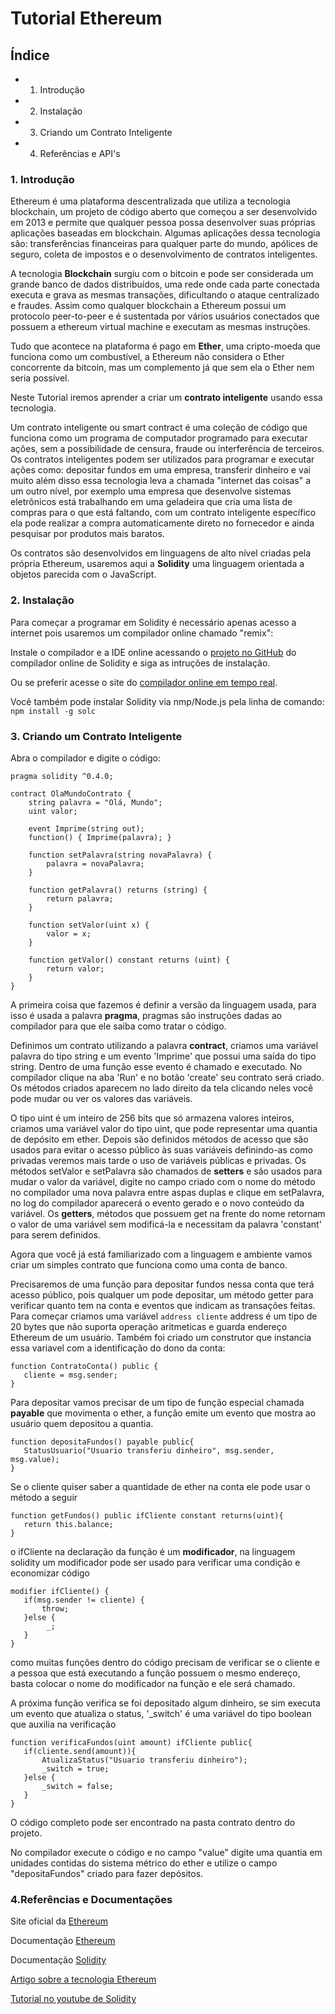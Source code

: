 # Tutorial Ethereum

## Índice

* 1. Introdução
* 2. Instalação
* 3. Criando um Contrato Inteligente
* 4. Referências e API's


### 1. Introdução

Ethereum é uma plataforma descentralizada que utiliza a tecnologia blockchain, um projeto de código aberto que começou
a ser desenvolvido em 2013 e permite que qualquer pessoa possa desenvolver suas próprias aplicações baseadas em
blockchain. Algumas aplicações dessa tecnologia são: transferências financeiras para qualquer parte do mundo,
apólices de seguro, coleta de impostos e o desenvolvimento de contratos inteligentes.

A tecnologia **Blockchain** surgiu com o bitcoin e pode ser considerada um grande banco de dados distribuídos, uma rede
onde cada parte conectada executa e grava as mesmas transações, dificultando o ataque centralizado e fraudes. Assim como
qualquer blockchain a Ethereum possui um protocolo peer-to-peer e é sustentada por vários usuários conectados que possuem
a ethereum virtual machine e executam as mesmas instruções.

Tudo que acontece na plataforma é pago em **Ether**, uma cripto-moeda que funciona como um combustível, a Ethereum não
considera o Ether concorrente da bitcoin, mas um complemento já que sem ela o Ether nem seria possível.

Neste Tutorial iremos aprender a criar um **contrato inteligente** usando essa tecnologia.

Um contrato inteligente ou smart contract é uma coleção de código que funciona como um programa de computador programado
para executar ações, sem a possibilidade de censura, fraude ou interferência de terceiros.
Os contratos inteligentes podem ser utilizados para programar e executar ações como: depositar fundos em uma empresa,
transferir dinheiro e vai muito além disso essa tecnologia leva a chamada "internet das coisas" a um outro nível, por
exemplo uma empresa que desenvolve sistemas eletrônicos está trabalhando em uma geladeira que cria uma lista de compras
para o que está faltando, com um contrato inteligente específico ela pode realizar a compra automaticamente direto no
fornecedor e ainda pesquisar por produtos mais baratos.

Os contratos são desenvolvidos em linguagens de alto nível criadas pela própria Ethereum, usaremos aqui a **Solidity**
uma linguagem orientada a objetos parecida com o JavaScript.


### 2. Instalação

Para começar a programar em Solidity é necessário apenas acesso a internet pois usaremos um compilador online
chamado "remix":

Instale o compilador e a IDE online acessando o [projeto no GitHub](https://github.com/ethereum/browser-solidity)
do compilador online de Solidity e siga as intruções de instalação.

Ou se preferir acesse o site do [compilador online em tempo real](https://remix.ethereum.org/).

Você também pode instalar Solidity via nmp/Node.js pela linha de comando:
    ```
    npm install -g solc
    ```

### 3. Criando um Contrato Inteligente

Abra o compilador e digite o código:

```
pragma solidity ^0.4.0;

contract OlaMundoContrato {
    string palavra = "Olá, Mundo";
    uint valor;
    
    event Imprime(string out);
    function() { Imprime(palavra); }
    
    function setPalavra(string novaPalavra) {
        palavra = novaPalavra;
    }
    
    function getPalavra() returns (string) {
        return palavra;
    }
    
    function setValor(uint x) {
        valor = x;
    }

    function getValor() constant returns (uint) {
        return valor;
    }
}
```
    
A primeira coisa que fazemos é definir a versão da linguagem usada, para isso é usada a palavra **pragma**, pragmas
são instruções dadas ao compilador para que ele saiba como tratar o código.

Definimos um contrato utilizando a palavra **contract**, criamos uma variável palavra do tipo string  e um evento
'Imprime' que possui uma saída do tipo string. Dentro de uma função esse evento é chamado e executado. No compilador
clique na aba 'Run' e no botão 'create' seu contrato será criado. Os métodos criados aparecem no lado direito da tela
clicando neles você pode mudar ou ver os valores das variáveis.

O tipo uint é um inteiro de 256 bits que só armazena valores inteiros, criamos uma variável valor do tipo uint, que
pode representar uma quantia de depósito em ether. Depois são definidos métodos de acesso que são usados para evitar
o acesso público às suas variáveis definindo-as como privadas veremos mais tarde o uso de variáveis públicas e privadas.
Os métodos setValor e setPalavra são chamados de **setters** e são usados para mudar o valor da variável, digite no
campo criado com o nome do método no compilador uma nova palavra entre aspas duplas e clique em setPalavra, no log do
compilador aparecerá o evento gerado e o novo conteúdo da variável. Os **getters**, métodos que possuem get na frente
do nome retornam o valor de uma variável sem modificá-la e necessitam da palavra 'constant' para serem definidos.

Agora que você já está familiarizado com a linguagem e ambiente vamos criar um simples contrato que funciona como uma
conta de banco.

Precisaremos de uma função para depositar fundos nessa conta que terá acesso público, pois qualquer um pode depositar,
um método getter para verificar quanto tem na conta e eventos que indicam as transações feitas. Para começar criamos
uma variável ```address cliente``` address é um tipo de 20 bytes que não suporta operação aritmeticas e guarda
endereço Ethereum de um usuário. Também foi criado um construtor que instancia essa variavel com a identificação do dono
da conta:

    function ContratoConta() public {
       cliente = msg.sender;
    }

Para depositar vamos precisar de um tipo de função especial chamada **payable** que movimenta o ether,
a função emite um evento que mostra ao usuário quem depositou a quantia.

    function depositaFundos() payable public{
       StatusUsuario("Usuario transferiu dinheiro", msg.sender, msg.value);
    }

Se o cliente quiser saber a quantidade de ether na conta ele pode usar o método a seguir

    function getFundos() public ifCliente constant returns(uint){
       return this.balance;
    }
 
 o ifCliente na declaração da função é um **modificador**, na linguagem solidity um modificador pode ser usado para
 verificar uma condição e economizar código
 
    modifier ifCliente() {
       if(msg.sender != cliente) {
           throw;
       }else {
            _;
       }
    }

como muitas funções dentro do código precisam de verificar se o cliente e a pessoa que está executando a função
possuem o mesmo endereço, basta colocar o nome do modificador na função e ele será chamado.

A próxima função verifica se foi depositado algum dinheiro, se sim executa um evento que atualiza o status, '_switch'
é uma variável do tipo boolean que auxilia na verificação

    function verificaFundos(uint amount) ifCliente public{
       if(cliente.send(amount)){
           AtualizaStatus("Usuario transferiu dinheiro");
           _switch = true;
       }else {
           _switch = false;
       }
    }

O código completo pode ser encontrado na pasta contrato dentro do projeto.

No compilador execute o código e no campo "value" digite uma quantia em unidades contidas do sistema métrico do ether
e utilize o campo "depositaFundos" criado para fazer depósitos.


### 4.Referências e Documentações

Site oficial da [Ethereum](https://www.ethereum.org/)

Documentação [Ethereum](http://www.ethdocs.org/en/latest/index.html)

Documentação [Solidity](https://solidity.readthedocs.io/en/develop/index.html)

[Artigo sobre a tecnologia Ethereum](https://medium.com/@creole/7-a-simple-view-of-ethereum-e276f76c980b)

[Tutorial no youtube de Solidity](https://www.youtube.com/watch?v=R_CiemcFKis&list=PLQeiVDgMaJcWnAZLElXKLZhS5a71Sxzw0)
